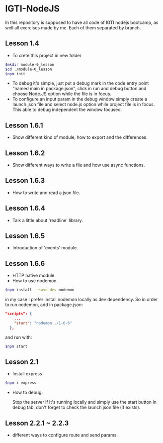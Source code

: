 # IGTI-NodeJS

 In this repository is supposed to have all code of IGTI nodejs bootcamp, as well all exercises made by me. Each of them separated by branch.

## Lesson 1.4

* To crete this project in new folder

```bash
$mkdir module-0_lesson
$cd ./module-0_lesson
$npm init
```

* To debug it's simple, just put a debug mark in the code entry point "named main in package.json", click in run and debug button and choose Node.JS option while the file is in focus.
* To configure an input param in the debug window simply create a launch.json file and select node.js option while project file is in focus. This able to debug independent the window focused.

## Lesson 1.6.1

* Show different kind of module, how to export and the differences.

## Lesson 1.6.2

* Show different ways to write a file and how use async functions.

## Lesson 1.6.3

* How to write and read a json file.

## Lesson 1.6.4

* Talk a little about 'readline' library.

## Lesson 1.6.5

* Introduction of 'events' module.

## Lesson 1.6.6

* HTTP native module.
* How to use nodemon.

```bash
$npm install --save-dev nodemon
```

in my case I prefer install nodemon locally as dev dependency. So in order to run nodemon, add in package.json:

```json
"scripts": {
    ...
    "start": "nodemon ./1-6-6"
  },
```

and run with:

```bash
$npm start
```

## Lesson 2.1

* Install express

```bash
$npm i express
```

* How to debug:
  
  Stop the server if It's running locally and simply use the start button in debug tab, don't forget to check the launch.json file (if exists).

## Lesson 2.2.1 ~ 2.2.3

* different ways to configure route and send params.
